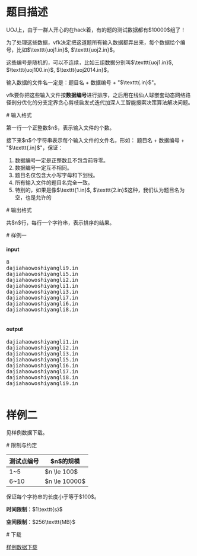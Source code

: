 # 题目描述

<p>UOJ上，由于一群人开心的在hack着，有的题的测试数据都有$10000$组了！</p>
<p>为了处理这些数据，vfk决定把这道题所有输入数据都弄出来，每个数据给个编号，比如$\texttt{uoj1.in}$, $\texttt{uoj2.in}$。</p>
<p>这些编号是随机的，可以不连续，比如三组数据分别叫$\texttt{uoj1.in}$, $\texttt{uoj100.in}$, $\texttt{uoj2014.in}$。</p>
<p>输入数据的文件名一定是：题目名 + 数据编号 + &#34;$\texttt{.in}$&#34;。</p>
<p>vfk要你把这些输入文件按<strong>数据编号</strong>进行排序，之后用在线仙人球嵌套动态网络路径剖分优化的分支定界贪心剪枝启发式迭代加深人工智能搜索决策算法解决问题。</p>
# 输入格式


<p>第一行一个正整数$n$，表示输入文件的个数。</p>
<p>接下来$n$个字符串表示每个输入文件的文件名，形如： 题目名 + 数据编号 + &#34;$\texttt{.in}$&#34;，保证：</p>
<ol><li>数据编号一定是正整数且不包含前导零。</li>
<li>数据编号一定互不相同。</li>
<li>题目名仅包含大小写字母和下划线。</li>
<li>所有输入文件的题目名完全一致。</li>
<li>特别的，如果是像$\texttt{1.in}$, $\texttt{2.in}$这种，我们认为题目名为空，也是允许的</li>
</ol># 输出格式


<p>共$n$行，每行一个字符串，表示排序的结果。</p>
# 样例一


<h4>input</h4>
<pre>8
dajiahaowoshiyangli9.in
dajiahaowoshiyangli5.in
dajiahaowoshiyangli2.in
dajiahaowoshiyangli1.in
dajiahaowoshiyangli3.in
dajiahaowoshiyangli7.in
dajiahaowoshiyangli6.in
dajiahaowoshiyangli8.in

</pre>

<h4>output</h4>
<pre>dajiahaowoshiyangli1.in
dajiahaowoshiyangli2.in
dajiahaowoshiyangli3.in
dajiahaowoshiyangli5.in
dajiahaowoshiyangli6.in
dajiahaowoshiyangli7.in
dajiahaowoshiyangli8.in
dajiahaowoshiyangli9.in

</pre>

# 样例二


<p>见样例数据下载。</p>
# 限制与约定


<div class="table-responsive">
<table class="table table-bordered table-text-center table-vertical-middle"><thead><tr><th>测试点编号</th>
<th>$n$的规模</th>
</tr></thead><tbody><tr><td>1~5</td><td>$n \le 100$</td>
</tr><tr><td>6~10</td><td>$n \le 10000$</td>
</tr></tbody></table></div>

<p>保证每个字符串的长度小于等于$100$。</p>
<p><strong>时间限制</strong>：$1\texttt{s}$</p>
<p><strong>空间限制</strong>：$256\texttt{MB}$</p>
# 下载


<p><a href="/download.php?type=problem&amp;id=9">样例数据下载</a></p>
